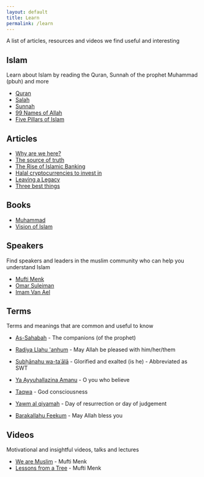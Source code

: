 ```yaml
---
layout: default
title: Learn
permalink: /learn
---
```


A list of articles, resources and videos we find useful and interesting 

## Islam

Learn about Islam by reading the Quran, Sunnah of the prophet Muhammad (pbuh) and more

- [Quran](https://quran.com)
- [Salah](https://salah.com)
- [Sunnah](https://sunnah.com/)
- [99 Names of Allah](https://99namesofallah.name/)
- [Five Pillars of Islam](https://en.wikipedia.org/wiki/Five_Pillars_of_Islam)

## Articles

- [Why are we here?](https://asimaslam.com/why-are-we-here)
- [The source of truth](https://asimaslam.com/the-source-of-truth)
- [The Rise of Islamic Banking](https://www.dawn.com/news/1695601)
- [Halal cryptocurrencies to invest in](https://www.islamicfinanceguru.com/crypto)
- [Leaving a Legacy](https://productivemuslim.com/leaving-a-legacy/)
- [Three best things](https://finconnect.news/2021/09/15/three-best-things-to-leave-behind-after-death/)

## Books

- [Muhammad](https://www.amazon.co.uk/Muhammad-Life-Based-Earliest-Sources/dp/0946621330)
- [Vision of Islam](https://www.amazon.co.uk/Vision-Islam-Sachiko-Murata/dp/1845113209)

## Speakers

Find speakers and leaders in the muslim community who can help you understand Islam

- [Mufti Menk](https://muftimenk.com/)
- [Omar Suleiman](https://www.instagram.com/imamomarsuleiman/)
- [Imam Van Ael](https://www.imamvanael.com/)

## Terms

Terms and meanings that are common and useful to know

- [As-Sahabah](https://en.wikipedia.org/wiki/Companions_of_the_Prophet) - The companions (of the prophet)
- [Radiya Llahu 'anhum](https://ashhaduu.com/glossary/radiallahu-anhu-anha-anhuma-anhum/) - May Allah be pleased with him/her/them
- [Subḥānahu wa-taʿālā](https://en.wikipedia.org/wiki/Islamic_honorifics) - Glorified and exalted (is he) - Abbreviated as SWT
- [Ya Ayyuhallazina Amanu](https://myislam.org/ya-ayyuhallazina-amanu-ayah-in-quran/) - O you who believe
- [Taqwa](https://en.wikipedia.org/wiki/Taqwa) - God consciousness
- [Yawm al qiyamah](https://en.wikipedia.org/wiki/Judgement_Day_in_Islam) - Day of resurrection or day of judgement

- [Barakallahu Feekum](https://myislam.org/barakallahu-feekum/) - May Allah bless you

## Videos

Motivational and insightful videos, talks and lectures

- [We are Muslim](https://www.youtube.com/watch?v=wwYK2zn26OE) - Mufti Menk
- [Lessons from a Tree](https://www.youtube.com/watch?v=IN_y8Tft-Zs) - Mufti Menk
